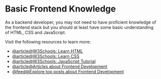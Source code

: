 # Basic Frontend Knowledge

As a backend developer, you may not need to have proficient knowledge of the frontend stack but you should at least have some basic understanding of HTML, CSS and JavaScript.

Visit the following resources to learn more:

- [@article@W3Schools: Learn HTML](https://www.w3schools.com/html/html_intro.asp)
- [@article@W3Schools: Learn CSS](https://www.w3schools.com/css/)
- [@article@W3Schools: JavaScript Tutorial](https://www.w3schools.com/js/)
- [@article@Articles about Frontend Development](https://thenewstack.io/category/frontend-dev/)
- [@feed@Explore top posts about Frontend Development](https://app.daily.dev/tags/frontend?ref=roadmapsh)
